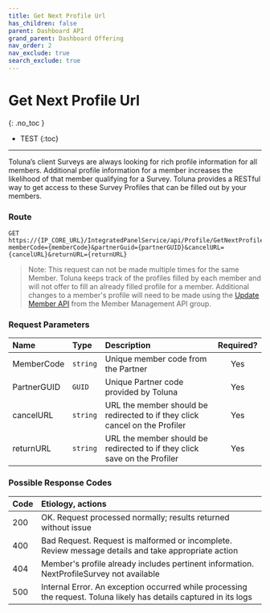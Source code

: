 ```yaml
---
title: Get Next Profile Url
has_children: false
parent: Dashboard API
grand_parent: Dashboard Offering
nav_order: 2
nav_exclude: true
search_exclude: true
---
```



# Get Next Profile Url
{: .no_toc }

* TEST
{:toc}

---


Toluna’s client Surveys are always looking for rich profile information for all members. Additional profile information for a member increases the likelihood of that member qualifying for a Survey. Toluna provides a RESTful way to get access to these Survey Profiles that can be filled out by your members.

### Route
```plaintext
GET https://{IP_CORE_URL}/IntegratedPanelService/api/Profile/GetNextProfileURL/?memberCode={memberCode}&partnerGuid={partnerGUID}&cancelURL={cancelURL}&returnURL={returnURL}
```

>Note: This request can not be made multiple times for the same Member. Toluna keeps track of the profiles filled by each member and will not offer to fill an already filled profile for a member. Additional changes to a member's profile will need to be made using the [Update Member API](/membermanagement/v2/update) from the Member Management API group.

### Request Parameters

| Name | Type | Description | Required? |
| :--- | :--- | :--- | :---: |
| MemberCode | ```string``` | Unique member code from the Partner | Yes |
| PartnerGUID | ```GUID``` | Unique Partner code provided by Toluna | Yes |
| cancelURL | ```string``` | URL the member should be redirected to if they click cancel on the Profiler | Yes |
| returnURL | ```string``` | URL the member should be redirected to if they click save on the Profiler | Yes |

### Possible Response Codes

| Code | Etiology, actions |
| :--- | :--- |
| 200 | OK. Request processed normally; results returned without issue |
| 400 | Bad Request. Request is malformed or incomplete. Review message details and take appropriate action |
| 404 | Member's profile already includes pertinent information. NextProfileSurvey not available |
| 500 | Internal Error. An exception occurred while processing the request. Toluna likely has details captured in its logs |


